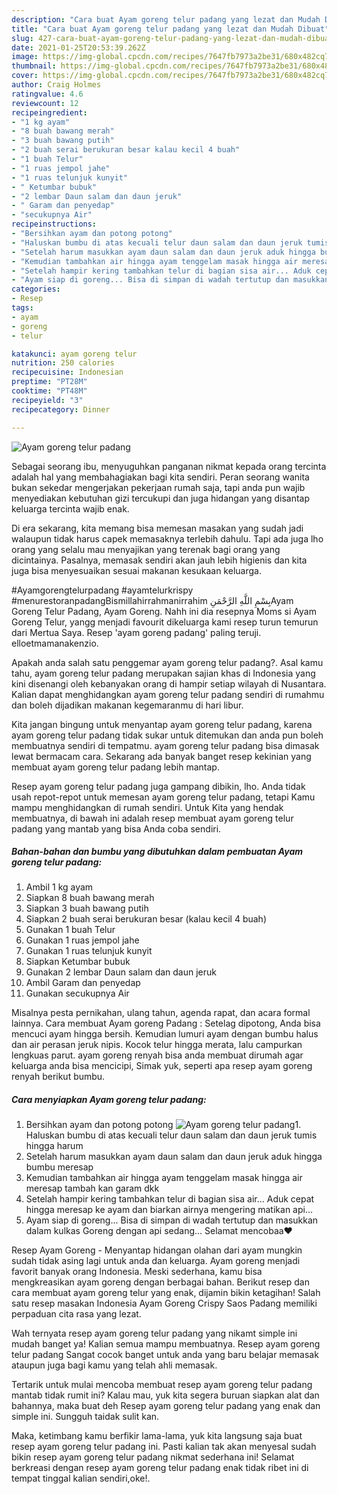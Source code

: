 ```yaml
---
description: "Cara buat Ayam goreng telur padang yang lezat dan Mudah Dibuat"
title: "Cara buat Ayam goreng telur padang yang lezat dan Mudah Dibuat"
slug: 427-cara-buat-ayam-goreng-telur-padang-yang-lezat-dan-mudah-dibuat
date: 2021-01-25T20:53:39.262Z
image: https://img-global.cpcdn.com/recipes/7647fb7973a2be31/680x482cq70/ayam-goreng-telur-padang-foto-resep-utama.jpg
thumbnail: https://img-global.cpcdn.com/recipes/7647fb7973a2be31/680x482cq70/ayam-goreng-telur-padang-foto-resep-utama.jpg
cover: https://img-global.cpcdn.com/recipes/7647fb7973a2be31/680x482cq70/ayam-goreng-telur-padang-foto-resep-utama.jpg
author: Craig Holmes
ratingvalue: 4.6
reviewcount: 12
recipeingredient:
- "1 kg ayam"
- "8 buah bawang merah"
- "3 buah bawang putih"
- "2 buah serai berukuran besar kalau kecil 4 buah"
- "1 buah Telur"
- "1 ruas jempol jahe"
- "1 ruas telunjuk kunyit"
- " Ketumbar bubuk"
- "2 lembar Daun salam dan daun jeruk"
- " Garam dan penyedap"
- "secukupnya Air"
recipeinstructions:
- "Bersihkan ayam dan potong potong"
- "Haluskan bumbu di atas kecuali telur daun salam dan daun jeruk tumis hingga harum"
- "Setelah harum masukkan ayam daun salam dan daun jeruk aduk hingga bumbu meresap"
- "Kemudian tambahkan air hingga ayam tenggelam masak hingga air meresap tambah kan garam dkk"
- "Setelah hampir kering tambahkan telur di bagian sisa air... Aduk cepat hingga meresap ke ayam dan biarkan airnya mengering matikan api..."
- "Ayam siap di goreng... Bisa di simpan di wadah tertutup dan masukkan dalam kulkas Goreng dengan api sedang... Selamat mencobaa♥️"
categories:
- Resep
tags:
- ayam
- goreng
- telur

katakunci: ayam goreng telur 
nutrition: 250 calories
recipecuisine: Indonesian
preptime: "PT28M"
cooktime: "PT48M"
recipeyield: "3"
recipecategory: Dinner

---
```



![Ayam goreng telur padang](https://img-global.cpcdn.com/recipes/7647fb7973a2be31/680x482cq70/ayam-goreng-telur-padang-foto-resep-utama.jpg)

Sebagai seorang ibu, menyuguhkan panganan nikmat kepada orang tercinta adalah hal yang membahagiakan bagi kita sendiri. Peran seorang  wanita bukan sekedar mengerjakan pekerjaan rumah saja, tapi anda pun wajib menyediakan kebutuhan gizi tercukupi dan juga hidangan yang disantap keluarga tercinta wajib enak.

Di era  sekarang, kita memang bisa memesan masakan yang sudah jadi walaupun tidak harus capek memasaknya terlebih dahulu. Tapi ada juga lho orang yang selalu mau menyajikan yang terenak bagi orang yang dicintainya. Pasalnya, memasak sendiri akan jauh lebih higienis dan kita juga bisa menyesuaikan sesuai makanan kesukaan keluarga. 

#Ayamgorengtelurpadang #ayamtelurkrispy #menurestoranpadangBismillahirrahmanirrahim بِسْمِ اللَّهِ الرَّحْمَنِAyam Goreng Telur Padang, Ayam Goreng. Nahh ini dia resepnya Moms si Ayam Goreng Telur, yangg menjadi favourit dikeluarga kami resep turun temurun dari Mertua Saya. Resep &#39;ayam goreng padang&#39; paling teruji. elloetmamanakenzio.

Apakah anda salah satu penggemar ayam goreng telur padang?. Asal kamu tahu, ayam goreng telur padang merupakan sajian khas di Indonesia yang kini disenangi oleh kebanyakan orang di hampir setiap wilayah di Nusantara. Kalian dapat menghidangkan ayam goreng telur padang sendiri di rumahmu dan boleh dijadikan makanan kegemaranmu di hari libur.

Kita jangan bingung untuk menyantap ayam goreng telur padang, karena ayam goreng telur padang tidak sukar untuk ditemukan dan anda pun boleh membuatnya sendiri di tempatmu. ayam goreng telur padang bisa dimasak lewat bermacam cara. Sekarang ada banyak banget resep kekinian yang membuat ayam goreng telur padang lebih mantap.

Resep ayam goreng telur padang juga gampang dibikin, lho. Anda tidak usah repot-repot untuk memesan ayam goreng telur padang, tetapi Kamu mampu menghidangkan di rumah sendiri. Untuk Kita yang hendak membuatnya, di bawah ini adalah resep membuat ayam goreng telur padang yang mantab yang bisa Anda coba sendiri.

<!--inarticleads1-->

##### Bahan-bahan dan bumbu yang dibutuhkan dalam pembuatan Ayam goreng telur padang:

1. Ambil 1 kg ayam
1. Siapkan 8 buah bawang merah
1. Siapkan 3 buah bawang putih
1. Siapkan 2 buah serai berukuran besar (kalau kecil 4 buah)
1. Gunakan 1 buah Telur
1. Gunakan 1 ruas jempol jahe
1. Gunakan 1 ruas telunjuk kunyit
1. Siapkan  Ketumbar bubuk
1. Gunakan 2 lembar Daun salam dan daun jeruk
1. Ambil  Garam dan penyedap
1. Gunakan secukupnya Air


Misalnya pesta pernikahan, ulang tahun, agenda rapat, dan acara formal lainnya. Cara membuat Ayam goreng Padang : Setelag dipotong, Anda bisa mencuci ayam hingga bersih. Kemudian lumuri ayam dengan bumbu halus dan air perasan jeruk nipis. Kocok telur hingga merata, lalu campurkan lengkuas parut. ayam goreng renyah bisa anda membuat dirumah agar keluarga anda bisa mencicipi, Simak yuk, seperti apa resep ayam goreng renyah berikut bumbu. 

<!--inarticleads2-->

##### Cara menyiapkan Ayam goreng telur padang:

1. Bersihkan ayam dan potong potong
<img src="https://img-global.cpcdn.com/steps/12c8d4c5aad3a2d6/160x128cq70/ayam-goreng-telur-padang-langkah-memasak-1-foto.jpg" alt="Ayam goreng telur padang">1. Haluskan bumbu di atas kecuali telur daun salam dan daun jeruk tumis hingga harum
1. Setelah harum masukkan ayam daun salam dan daun jeruk aduk hingga bumbu meresap
1. Kemudian tambahkan air hingga ayam tenggelam masak hingga air meresap tambah kan garam dkk
1. Setelah hampir kering tambahkan telur di bagian sisa air... Aduk cepat hingga meresap ke ayam dan biarkan airnya mengering matikan api...
1. Ayam siap di goreng... Bisa di simpan di wadah tertutup dan masukkan dalam kulkas Goreng dengan api sedang... Selamat mencobaa♥️


Resep Ayam Goreng - Menyantap hidangan olahan dari ayam mungkin sudah tidak asing lagi untuk anda dan keluarga. Ayam goreng menjadi favorit banyak orang Indonesia. Meski sederhana, kamu bisa mengkreasikan ayam goreng dengan berbagai bahan. Berikut resep dan cara membuat ayam goreng telur yang enak, dijamin bikin ketagihan! Salah satu resep masakan Indonesia Ayam Goreng Crispy Saos Padang memiliki perpaduan cita rasa yang lezat. 

Wah ternyata resep ayam goreng telur padang yang nikamt simple ini mudah banget ya! Kalian semua mampu membuatnya. Resep ayam goreng telur padang Sangat cocok banget untuk anda yang baru belajar memasak ataupun juga bagi kamu yang telah ahli memasak.

Tertarik untuk mulai mencoba membuat resep ayam goreng telur padang mantab tidak rumit ini? Kalau mau, yuk kita segera buruan siapkan alat dan bahannya, maka buat deh Resep ayam goreng telur padang yang enak dan simple ini. Sungguh taidak sulit kan. 

Maka, ketimbang kamu berfikir lama-lama, yuk kita langsung saja buat resep ayam goreng telur padang ini. Pasti kalian tak akan menyesal sudah bikin resep ayam goreng telur padang nikmat sederhana ini! Selamat berkreasi dengan resep ayam goreng telur padang enak tidak ribet ini di tempat tinggal kalian sendiri,oke!.

